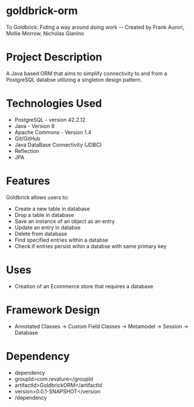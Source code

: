 # goldbrick-orm
To Goldbrick: Fiding a way around doing work -- Created by Frank Aurori, Mollie Morrow, Nicholas Gianino
# Project Description
A Java based ORM that aims to simplify connectivity to and from a PostgreSQL
databse utilizing a singleton design pattern.
# Technologies Used
* PostgreSQL - version 42.2.12
* Java - Version 8
* Apache Commons - Version 1.4
* Git/GitHub
* Java DataBase Connectivity (JDBC)
* Reflection
* JPA

# Features
Goldbrick allows users to:
* Create a new table in database
* Drop a table in database
* Save an instance of an object as an entry
* Update an entry in databse
* Delete from database
* Find specified entries within a databse
* Check if entries persist wihin a databse with same primary key
 
# Uses
* Creation of an Ecommerce store that requires a database

# Framework Design
* Annotated Classes -> Custom Field Classes -> Metamodel -> Session -> Database

# Dependency

* dependency
*	groupId>com.revature</groupId
*	artifactId>GoldbrickORM</artifactId
*	version>0.0.1-SNAPSHOT</version
* /dependency
